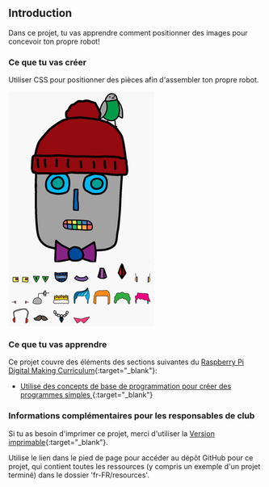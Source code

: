 ## Introduction

Dans ce projet, tu vas apprendre comment positionner des images pour concevoir ton propre robot!

### Ce que tu vas créer

Utiliser CSS pour positionner des pièces afin d'assembler ton propre robot.

![capture d'écran](images/robot-final.png)

### Ce que tu vas apprendre

Ce projet couvre des éléments des sections suivantes du [Raspberry Pi Digital Making Curriculum](http://rpf.io/curriculum){:target="_blank"}:

+ [ Utilise des concepts de base de programmation pour créer des programmes simples ](https://www.raspberrypi.org/curriculum/programming/creator){:target="_blank"}

### Informations complémentaires pour les responsables de club

Si tu as besoin d'imprimer ce projet, merci d'utiliser la [Version imprimable](https://projects.raspberrypi.org/fr-FR/projects/build-a-robot/print){:target="_blank"}.

Utilise le lien dans le pied de page pour accéder au dépôt GitHub pour ce projet, qui contient toutes les ressources (y compris un exemple d'un projet terminé) dans le dossier 'fr-FR/resources'.